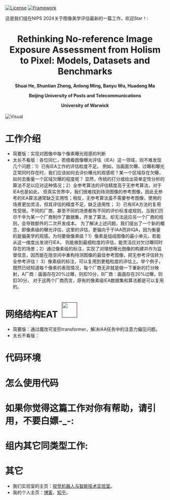 [![License](https://img.shields.io/badge/License-Apache%202.0-blue.svg)](https://opensource.org/licenses/Apache-2.0)
[![Framework](https://img.shields.io/badge/PyTorch-%23EE4C2C.svg?&logo=PyTorch&logoColor=white)](https://pytorch.org/)

这是我们组在NIPS 2024关于图像美学评估最新的一篇工作，欢迎Star！: 

<div align="center">
<h1>
<b>
Rethinking No-reference Image Exposure Assessment from Holism to Pixel: Models, Datasets and Benchmarks
</b>
</h1>
<h4>
<b>
  
Shuai He, Shuntian Zheng, Anlong Ming,  Banyu Wu, Huadong Ma
  
Beijing University of Posts and Telecommunications

University of Warwick

</b>
</h4>
</div>


![Visual](https://github.com/user-attachments/assets/31ba3311-fb0b-4321-bce8-326fc5821354)


# 工作介绍
* 简要版：实现对图像中每个像素曝光观感的判断
* 太长不看版：各位同仁，若细看图像曝光评估（IEA）这一领域，则不难发现几个问题：1）已有IEA工作的评估粒度不足。
  例如，当画面欠曝、过曝和曝光正常同时存在时，我们应该如何去评价曝光的观感呢？某一个区域存在欠曝，如何去衡量一个区域欠曝的程度呢？
  显然，传统的打分或给出简单定性分析的算法不足以应对这种情况；2）全参考算法的评估精度高于无参考算法，对于IEA也是如此，
  但真实世界中，我们很难找到待测图像的参考图像，因此无参考的IEA算法通常缺乏实用性；相反，无参考算法虽不需要参考图像，使用的场景更加灵活，但其评估的精度不足，缺乏适用性；
  3）已有IEA方法的复用性受限。不同的厂商、甚至不同的场景都有不同的评价标准或规则，当我们历尽千辛为某一个厂商制作了数据集，开发了算法，却无法适应另一个厂商的规则，会导致额外的二次开发成本。
  为了解决上述问题，我们提出了一个新的概念，即像素级的曝光评估，这里的评估，更偏向于于IAA而非IQA，因为衡量的是偏美学的观感。为何要做像素级？1）像素是组成图像的最小单元，若能从这一维度出发进行IEA，
  则能做到最细粒度的评估，能灵活应对欠过曝同时存在的场景；2）通过像素级的标注，实现了对理想曝光图像的构建并作为监督信息，因而能在隐空间中重构待测图像的最佳参考图像，把无参考评估转为全参考评估！
  3）像素级的标注，可以复用到更粗粒度的评估上。举个例子，既然已经知道每个像素的表现情况，每个厂商无非就是做一下重新的打分映射，A厂商：画面存在20%过曝，则扣10分，B厂商：画面存在20%过曝，则扣30分，
  对于这两个厂商而言，原有的像素级IEA数据集和算法都是可以复用的。
  

# 网络结构EAT &nbsp;<a href=""><img width="48" src="https://github.com/woshidandan/Image-Color-Aesthetics-Assessment/assets/15050507/94354c2b-c70e-4d31-bc40-4a2c76d671ff"></a>
* 简要版：通过魔改可变形transformer，解决IAA任务中的注意力偏见问题。
* 太长不看版：

# 代码环境


# 怎么使用代码


# 如果你觉得这篇工作对你有帮助，请引用，不要白嫖-_-:


# 组内其它同类型工作:


# 其它
* 我们实验室的主页：[视觉机器人与智能技术实验室](http://www.mrobotit.cn/Default.aspx)。
* 我的个人主页：[博客](https://xiaohegithub.cn/)，[知乎](https://www.zhihu.com/people/wo-shi-dan-dan-87)。
